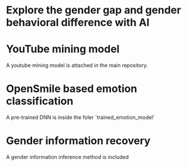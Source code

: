 # Explore the gender gap and gender behavioral difference with AI


# YouTube mining model
A youtube mining model is attached in the main repository.


# OpenSmile based emotion classification
A pre-trained DNN is inside the foler `trained_emotion_model'

# Gender information recovery
A gender information inference method is included
